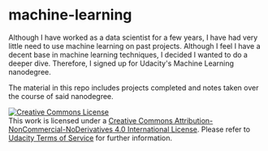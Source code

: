 # machine-learning
Although I have worked as a data scientist for a few years, I have had very little need to use machine learning on past projects. Although I feel I have a decent base in machine learning techniques, I decided I wanted to do a deeper dive. Therefore, I signed up for Udacity's Machine Learning nanodegree. 

The material in this repo includes projects completed and notes taken over the course of said nanodegree. 

<a rel="license" href="http://creativecommons.org/licenses/by-nc-nd/4.0/"><img alt="Creative Commons License" style="border-width:0" src="https://i.creativecommons.org/l/by-nc-nd/4.0/88x31.png" /></a><br />This work is licensed under a <a rel="license" href="http://creativecommons.org/licenses/by-nc-nd/4.0/">Creative Commons Attribution-NonCommercial-NoDerivatives 4.0 International License</a>. Please refer to [Udacity Terms of Service](https://www.udacity.com/legal) for further information.
